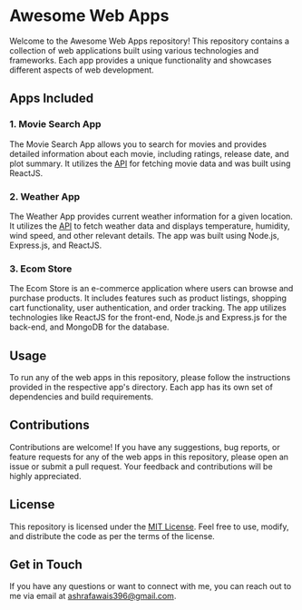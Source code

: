 # Awesome Web Apps

Welcome to the Awesome Web Apps repository! This repository contains a collection of web applications built using various technologies and frameworks. Each app provides a unique functionality and showcases different aspects of web development.

## Apps Included

### 1. Movie Search App
The Movie Search App allows you to search for movies and provides detailed information about each movie, including ratings, release date, and plot summary. It utilizes the [API](https://www.IMDB.com) for fetching movie data and was built using ReactJS.

### 2. Weather App
The Weather App provides current weather information for a given location. It utilizes the [API](https://www.openweathermap.com) to fetch weather data and displays temperature, humidity, wind speed, and other relevant details. The app was built using Node.js, Express.js, and ReactJS.

### 3. Ecom Store
The Ecom Store is an e-commerce application where users can browse and purchase products. It includes features such as product listings, shopping cart functionality, user authentication, and order tracking. The app utilizes technologies like ReactJS for the front-end, Node.js and Express.js for the back-end, and MongoDB for the database.

## Usage
To run any of the web apps in this repository, please follow the instructions provided in the respective app's directory. Each app has its own set of dependencies and build requirements.

## Contributions
Contributions are welcome! If you have any suggestions, bug reports, or feature requests for any of the web apps in this repository, please open an issue or submit a pull request. Your feedback and contributions will be highly appreciated.

## License
This repository is licensed under the [MIT License](LICENSE). Feel free to use, modify, and distribute the code as per the terms of the license.

## Get in Touch
If you have any questions or want to connect with me, you can reach out to me via email at ashrafawais396@gmail.com.
